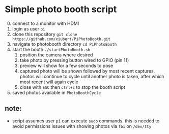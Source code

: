 # Simple photo booth script
0. connect to a monitor with HDMI
1. login as user `pi`
2. clone this repository `git clone https://github.com/xiubert/PiPhotoBooth.git`
3. navigate to photobooth directory `cd PiPhotoBooth`
4. start the booth `./startPhotoBooth.sh`
   1. position the camera where desired
   2. take photo by pressing button wired to GPIO (pin 11)
   3. preview will show for a few seconds to pose
   4. captured photo will be shown followed by most recent captures. photos will continue to cycle until another photo is taken, after which most recent will again cycle
   5. close with `ESC` then `ctrl+c` to stop the booth script
5. saved photos available in `PhotoBoothCycle`

## note:
- script assumes user `pi` can execute `sudo` commands. this is needed to avoid permissions issues with showing photos via `fbi` on `/dev/tty`